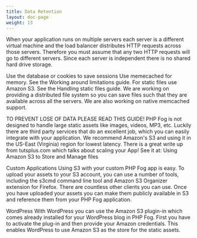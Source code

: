 ```yaml
---
title: Data Retention
layout: doc-page
weight: 13
---
```


When your application runs on multiple servers each server is a different virtual machine and the load balancer distributes HTTP requests across those servers. Therefore you must assume that any two HTTP requests will go to different servers. Since each server is independent there is no shared hard drive storage.

Use the database or cookies to save sessions
Use memecached for memory. See the Working around limitations guide.
For static files use Amazon S3. See the Handling static files guide.
We are working on providing a distributed file system so you can save files such that they are available across all the servers. We are also working on native memcached support.


TO PREVENT LOSE OF DATA PLEASE READ THIS GUIDE!
PHP Fog is not designed to handle large static assets like images, videos, MP3, etc. Luckily there are third party services that do an excellent job, which you can easily integrate with your application. We recommend Amazon's S3 and using it in the US-East (Virginia) region for lowest latency. There is a great write up from tutsplus.com which talks about scaling your App! See it at: Using Amazon S3 to Store and Manage files

Custom Applications
Using S3 with your custom PHP Fog app is easy. To upload your assets to your S3 account, you can use a number of tools, including the s3cmd command line tool and Amazon S3 Organizer extension for Firefox. There are countless other clients you can use. Once you have uploaded your assets you can make them publicly available in S3 and reference them from your PHP Fog application.

WordPress
With WordPress you can use the Amazon S3 plugin-in which comes already installed for your WordPress blog in PHP Fog. First you have to activate the plug-in and then provide your Amazon credentials. This enables WordPress to use Amazon S3 as the store for the static assets.
